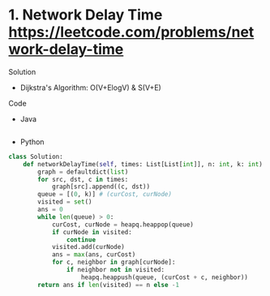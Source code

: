 # 1. Network Delay Time https://leetcode.com/problems/network-delay-time

Solution

- Dijkstra's Algorithm: O(V+ElogV) & S(V+E)

Code

- Java

```java

```

- Python

```python
class Solution:
    def networkDelayTime(self, times: List[List[int]], n: int, k: int) -> int:
        graph = defaultdict(list)
        for src, dst, c in times:
            graph[src].append((c, dst))
        queue = [(0, k)] # (curCost, curNode)
        visited = set()
        ans = 0
        while len(queue) > 0:
            curCost, curNode = heapq.heappop(queue)
            if curNode in visited:
                continue
            visited.add(curNode)
            ans = max(ans, curCost)
            for c, neighbor in graph[curNode]:
                if neighbor not in visited:
                    heapq.heappush(queue, (curCost + c, neighbor))
        return ans if len(visited) == n else -1
```
